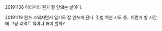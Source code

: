 20191106 이리저리 뭔가 잘 안돼는 날이다.

20191119 뭔가 추워지면서 일기도 잘 안쓰게 된다. 깃헙 액션 시도 중.. 이런거 할 시간에 그냥 리액트 책이나 해야 할까?
